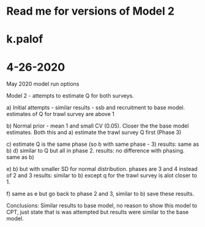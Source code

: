 # Read me for versions of Model 2
# k.palof 
# 4-26-2020
May 2020 model run options

Model 2  - attempts to estimate Q for both surveys.

a) Initial attempts - similar results - ssb and recruitment to base model.
estimates of Q for trawl survey are above 1 

b) Normal prior - mean 1 and small CV (0.05). Closer the the base model estimates. 
Both this and a) estimate the trawl survey Q first (Phase 3)

c) estimate Q is the same phase (so b with same phase - 3) results: same as b) 
d) similar to Q but all in phase 2. results: no difference with phasing. same as b)

e) b) but with smaller SD for normal distribution. phases are 3 and 4 instead of 2 and 3 results: similar to b) except q for the trawl survey is alot closer to 1.

f) same as e but go back to phase 2 and 3, similar to b) save these results.

Conclusions: Similar results to base model, no reason to show this model to CPT, just state that is was attempted but results were similar to the base model.